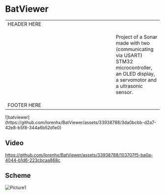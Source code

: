 # BatViewer
<table style="width:100%">
<tr> 
    <td colspan="2">
    HEADER HERE
    </td>
</tr>
<tr>
    <td style="width: 70%"> <img src="https://github.com/lorenhx/BatViewer/assets/33938788/3da0bcbb-d2a7-42e8-b5f8-344a6b52d1e0" alt="" /></td> 
    <td style="width: 30%"><p>Project of a Sonar made with two (communicating via USART) STM32 microcontroller, an OLED display, a servomotor and a ultrasonic sensor. </p> </td>
</tr>
<tr> 
    <td colspan="2">
    FOOTER HERE
    </td>
</tr>

</table>
![batviewer](https://github.com/lorenhx/BatViewer/assets/33938788/3da0bcbb-d2a7-42e8-b5f8-344a6b52d1e0)

## Video

https://github.com/lorenhx/BatViewer/assets/33938788/103707f5-ba0a-4044-b1d6-223cbcaa868c

## Scheme

![Picture1](https://github.com/lorenhx/BatViewer/assets/33938788/d171829d-8dd6-4fca-bb72-a3c5e89845c2)
